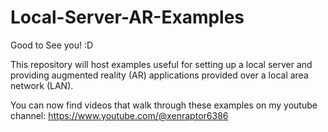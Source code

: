 # Local-Server-AR-Examples
Good to See you! :D

This repository will host examples useful for setting up a local server and providing augmented reality (AR) applications provided over a local area network (LAN). 

You can now find videos that walk through these examples on my youtube channel: https://www.youtube.com/@xenraptor6386
